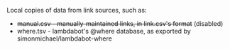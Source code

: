 Local copies of data from link sources, such as:

- ~~manual.csv - manually-maintained links, in link.csv's format~~ (disabled)
- where.tsv - lambdabot's @where database, as exported by simonmichael/lambdabot-where
